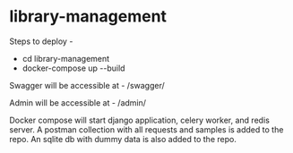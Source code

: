 # library-management

Steps to deploy - 
  - cd library-management
  - docker-compose up --build

Swagger will be accessible at - /swagger/

Admin will be accessible at - /admin/

Docker compose will start django application, celery worker, and redis server.
A postman collection with all requests and samples is added to the repo.
An sqlite db with dummy data is also added to the repo.



